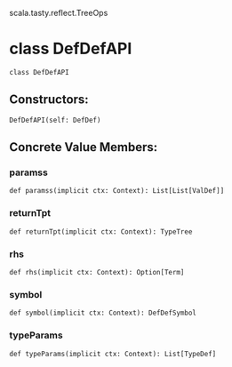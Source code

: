 scala.tasty.reflect.TreeOps
# class DefDefAPI

<pre><code class="language-scala" >class DefDefAPI</pre></code>
## Constructors:
<pre><code class="language-scala" >DefDefAPI(self: DefDef)</pre></code>

## Concrete Value Members:
### paramss
<pre><code class="language-scala" >def paramss(implicit ctx: Context): List[List[ValDef]]</pre></code>

### returnTpt
<pre><code class="language-scala" >def returnTpt(implicit ctx: Context): TypeTree</pre></code>

### rhs
<pre><code class="language-scala" >def rhs(implicit ctx: Context): Option[Term]</pre></code>

### symbol
<pre><code class="language-scala" >def symbol(implicit ctx: Context): DefDefSymbol</pre></code>

### typeParams
<pre><code class="language-scala" >def typeParams(implicit ctx: Context): List[TypeDef]</pre></code>

